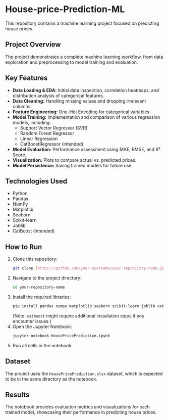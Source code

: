# House-price-Prediction-ML

This repository contains a machine learning project focused on predicting house prices.

## Project Overview

The project demonstrates a complete machine learning workflow, from data exploration and preprocessing to model training and evaluation.

## Key Features

-   **Data Loading & EDA:** Initial data inspection, correlation heatmaps, and distribution analysis of categorical features.
-   **Data Cleaning:** Handling missing values and dropping irrelevant columns.
-   **Feature Engineering:** One-Hot Encoding for categorical variables.
-   **Model Training:** Implementation and comparison of various regression models, including:
    * Support Vector Regressor (SVR)
    * Random Forest Regressor
    * Linear Regression
    * CatBoostRegressor (intended)
-   **Model Evaluation:** Performance assessment using MAE, RMSE, and R² Score.
-   **Visualization:** Plots to compare actual vs. predicted prices.
-   **Model Persistence:** Saving trained models for future use.

## Technologies Used

-   Python
-   Pandas
-   NumPy
-   Matplotlib
-   Seaborn
-   Scikit-learn
-   Joblib
-   CatBoost (intended)

## How to Run

1.  Clone this repository:
    ```bash
    git clone [https://github.com/your-username/your-repository-name.git](https://github.com/your-username/your-repository-name.git)
    ```
2.  Navigate to the project directory:
    ```bash
    cd your-repository-name
    ```
3.  Install the required libraries:
    ```bash
    pip install pandas numpy matplotlib seaborn scikit-learn joblib catboost
    ```
    (Note: `catboost` might require additional installation steps if you encounter issues.)
4.  Open the Jupyter Notebook:
    ```bash
    jupyter notebook HousePricePrediction.ipynb
    ```
5.  Run all cells in the notebook.

## Dataset

The project uses the `HousePricePrediction.xlsx` dataset, which is expected to be in the same directory as the notebook.

## Results

The notebook provides evaluation metrics and visualizations for each trained model, showcasing their performance in predicting house prices.
